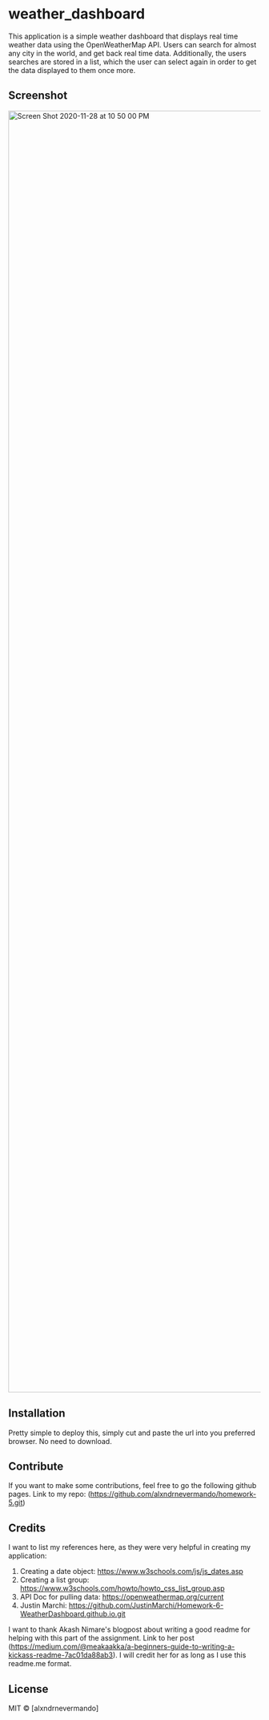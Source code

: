 # weather_dashboard

This application is a simple weather dashboard that displays real time weather data using the OpenWeatherMap API. Users can search for almost any city in the world, and get back real time data. Additionally, the users searches are stored in a list, which the user can select again in order to get the data displayed to them once more.

## Screenshot

<img width="2555" alt="Screen Shot 2020-11-28 at 10 50 00 PM" src="https://user-images.githubusercontent.com/71421032/100535602-4032e280-31cf-11eb-84f7-72b7ebe627c7.png">


## Installation
Pretty simple to deploy this, simply cut and paste the url into you preferred browser. No need to download.


## Contribute

If you want to make some contributions, feel free to go the following github pages. Link to my repo: (https://github.com/alxndrnevermando/homework-5.git)

## Credits
I want to list my references here, as they were very helpful in creating my application:

1. Creating a date object: https://www.w3schools.com/js/js_dates.asp
2. Creating a list group: https://www.w3schools.com/howto/howto_css_list_group.asp
3. API Doc for pulling data: https://openweathermap.org/current
4. Justin Marchi: https://github.com/JustinMarchi/Homework-6-WeatherDashboard.github.io.git


I want to thank Akash Nimare's blogpost about writing a good readme for helping with this part of the assignment. Link to her post (https://medium.com/@meakaakka/a-beginners-guide-to-writing-a-kickass-readme-7ac01da88ab3). I will credit her for as long as I use this readme.me format.


## License


MIT © [alxndrnevermando]